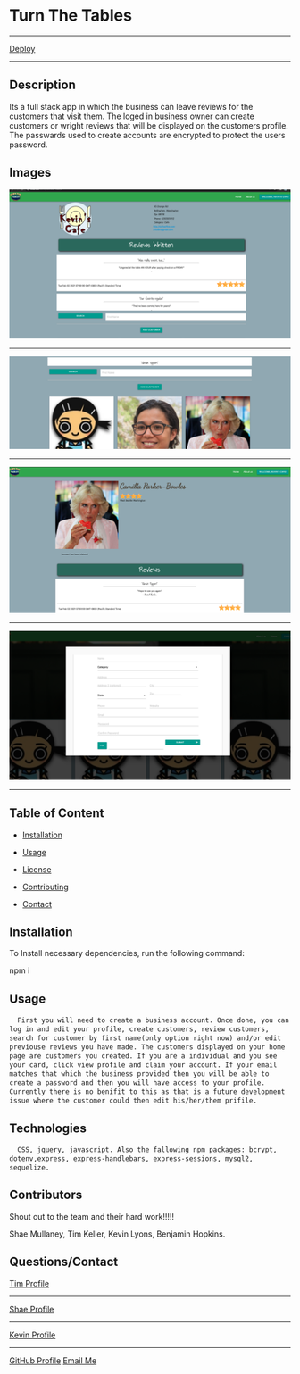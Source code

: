
  # Turn The Tables

  <hr>
  <a href="https://peaceful-gorge-36427.herokuapp.com/">Deploy</a>
  <hr>

  ## Description

  Its a full stack app in which the business can leave reviews for the customers that visit them. The loged in business owner can create customers or wright reviews that will be displayed on the customers profile. The passwards used to create accounts are encrypted to protect the users password. 

  ## Images
   
   <img src="1.jpg">
   <hr>
   <img src="2.jpg">
   <hr>
   <img src="3.jpg">
   <hr>
   <img src="4.jpg">
   <hr>
  
  ## Table of Content

  * [Installation](#installation)

  * [Usage](#usage)

  * [License](#license)

  * [Contributing](#contributors)

  * [Contact](#questions/contact)

  ## Installation

  To Install necessary dependencies, run the following command:
  
  npm i

  ## Usage

      First you will need to create a business account. Once done, you can log in and edit your profile, create customers, review customers, search for customer by first name(only option right now) and/or edit previouse reviews you have made. The customers displayed on your home page are customers you created. If you are a individual and you see your card, click view profile and claim your account. If your email matches that which the business provided then you will be able to create a password and then you will have access to your profile. Currently there is no benifit to this as that is a future development issue where the customer could then edit his/her/them prifile. 
  
  ## Technologies

      CSS, jquery, javascript. Also the fallowing npm packages: bcrypt, dotenv,express, express-handlebars, express-sessions, mysql2, sequelize.

  ## Contributors
  Shout out to the team and their hard work!!!!!

  Shae Mullaney, Tim Keller, Kevin Lyons, Benjamin Hopkins.

  ## Questions/Contact
  <a href="https://github.com/tmkeller">Tim Profile</a>
  <hr>
  <a href="https://github.com/seagda">Shae Profile</a>
  <hr>
  <a href="https://github.com/Lax-Walrus">Kevin Profile</a>
  <hr>
  <a href="https://github.com/bh007183">GitHub Profile</a>
  <a href="mailto:bjhops17@gmail.com"> Email Me</a>
  
  



  